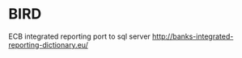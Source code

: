 # BIRD
ECB integrated reporting port to sql server
http://banks-integrated-reporting-dictionary.eu/
